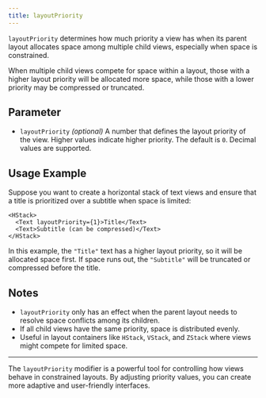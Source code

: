 ```yaml
---
title: layoutPriority
---
```

`layoutPriority` determines how much priority a view has when its parent layout allocates space among multiple child views, especially when space is constrained.

When multiple child views compete for space within a layout, those with a higher layout priority will be allocated more space, while those with a lower priority may be compressed or truncated.

## Parameter

* `layoutPriority` *(optional)*
  A number that defines the layout priority of the view.
  Higher values indicate higher priority. The default is `0`. Decimal values are supported.

## Usage Example

Suppose you want to create a horizontal stack of text views and ensure that a title is prioritized over a subtitle when space is limited:

```tsx
<HStack>
  <Text layoutPriority={1}>Title</Text>
  <Text>Subtitle (can be compressed)</Text>
</HStack>
```

In this example, the `"Title"` text has a higher layout priority, so it will be allocated space first. If space runs out, the `"Subtitle"` will be truncated or compressed before the title.

## Notes

* `layoutPriority` only has an effect when the parent layout needs to resolve space conflicts among its children.
* If all child views have the same priority, space is distributed evenly.
* Useful in layout containers like `HStack`, `VStack`, and `ZStack` where views might compete for limited space.

---

The `layoutPriority` modifier is a powerful tool for controlling how views behave in constrained layouts. By adjusting priority values, you can create more adaptive and user-friendly interfaces.
